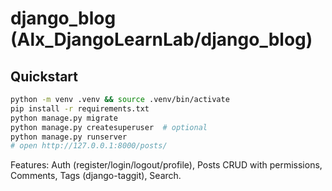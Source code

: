# django_blog (Alx_DjangoLearnLab/django_blog)

## Quickstart
```bash
python -m venv .venv && source .venv/bin/activate
pip install -r requirements.txt
python manage.py migrate
python manage.py createsuperuser  # optional
python manage.py runserver
# open http://127.0.0.1:8000/posts/
```
Features: Auth (register/login/logout/profile), Posts CRUD with permissions, Comments, Tags (django-taggit), Search.
